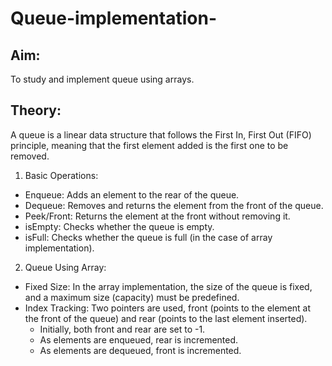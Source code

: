 # Queue-implementation-
## Aim:
To study and implement queue using arrays.
## Theory:
A queue is a linear data structure that follows the First In, First Out (FIFO) principle, meaning that the first element added is the first one to be removed.

1. Basic Operations:
* Enqueue: Adds an element to the rear of the queue.
* Dequeue: Removes and returns the element from the front of the queue.
* Peek/Front: Returns the element at the front without removing it.
* isEmpty: Checks whether the queue is empty.
* isFull: Checks whether the queue is full (in the case of array implementation).

2. Queue Using Array:
* Fixed Size: In the array implementation, the size of the queue is fixed, and a maximum size (capacity) must be predefined.
* Index Tracking: Two pointers are used, front (points to the element at the front of the queue) and rear (points to the last element inserted).
    - Initially, both front and rear are set to -1.
    - As elements are enqueued, rear is incremented.
    - As elements are dequeued, front is incremented.
